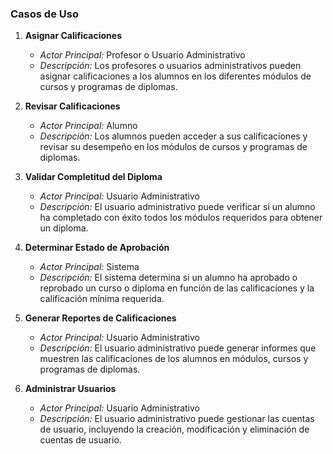 ### Casos de Uso





1. **Asignar Calificaciones**
   - *Actor Principal:* Profesor o Usuario Administrativo
   - *Descripción:* Los profesores o usuarios administrativos pueden asignar calificaciones a los alumnos en los diferentes módulos de cursos y programas de diplomas.

2. **Revisar Calificaciones**
   - *Actor Principal:* Alumno
   - *Descripción:* Los alumnos pueden acceder a sus calificaciones y revisar su desempeño en los módulos de cursos y programas de diplomas.

3. **Validar Completitud del Diploma**
   - *Actor Principal:* Usuario Administrativo
   - *Descripción:* El usuario administrativo puede verificar si un alumno ha completado con éxito todos los módulos requeridos para obtener un diploma.

4. **Determinar Estado de Aprobación**
   - *Actor Principal:* Sistema
   - *Descripción:* El sistema determina si un alumno ha aprobado o reprobado un curso o diploma en función de las calificaciones y la calificación mínima requerida.

5. **Generar Reportes de Calificaciones**
   - *Actor Principal:* Usuario Administrativo
   - *Descripción:* El usuario administrativo puede generar informes que muestren las calificaciones de los alumnos en módulos, cursos y programas de diplomas.

6. **Administrar Usuarios**
   - *Actor Principal:* Usuario Administrativo
   - *Descripción:* El usuario administrativo puede gestionar las cuentas de usuario, incluyendo la creación, modificación y eliminación de cuentas de usuario.
